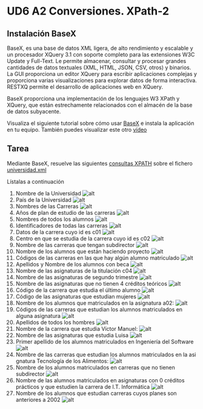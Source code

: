 # UD6 A2 Conversiones. XPath-2

## Instalación BaseX

BaseX, es una base de datos XML ligera, de alto rendimiento y escalable y un procesador XQuery 3.1 con soporte completo para las extensiones W3C Update y Full-Text. Le permite almacenar, consultar y procesar grandes cantidades de datos textuales (XML, HTML, JSON, CSV, otros) y binarios. La GUI proporciona un editor XQuery para escribir aplicaciones complejas y proporciona varias visualizaciones para explorar datos de forma interactiva. RESTXQ permite el desarrollo de aplicaciones web en XQuery.

BaseX proporciona una implementación de los lenguajes W3 XPath y XQuery, que están estrechamente relacionados con el almacén de la base de datos subyacente.

Visualiza el siguiente tutorial sobre cómo usar [BaseX](https://youtu.be/LNtsKx8zm-4) e instala la aplicación en tu equipo.
También puedes visualizar este otro [vídeo](https://youtu.be/QnejACE4xME) 


## Tarea
Mediante BaseX, resuelve las siguientes [consultas XPATH](ConsultasXPATH-Universidad.pdf) sobre el fichero [universidad.xml](universidad.xml)

Lístalas a continuación

1. Nombre de la Universidad
![alt](capturas/1.png)
2. País de la Universidad
![alt](capturas/2.png)
3. Nombres de las Carreras
![alt](capturas/3.png)
4. Años de plan de estudio de las carreras
![alt](capturas/4.png)
5. Nombres de todos los alumnos
![alt](capturas/5.png)
6. Identificadores de todas las carreras
![alt](capturas/6.png)
7. Datos de la carrera cuyo id es c01
![alt](capturas/7.png)
8. Centro en que se estudia de la carrera cuyo id es c02
![alt](capturas/8.png)
9.  Nombre de las carreras que tengan subdirector
![alt](capturas/9.png)
10. Nombre de los alumnos que están haciendo proyecto
![alt](capturas/10.png)
11. Códigos de las carreras en las que hay algún alumno matriculado
 ![alt](capturas/11.png)
12. Apellidos y Nombre de los alumnos con beca
![alt](capturas/12.png)
13. Nombre de las asignaturas de la titulación c04
![alt](capturas/13.png)
14. Nombre de las asignaturas de segundo trimestre
![alt](capturas/14.png)
15. Nombre de las asignaturas que no tienen 4 créditos teóricos
![alt](capturas/15.png)
16. Código de la carrera que estudia el último alumno
![alt](capturas/16.png)
17. Código de las asignaturas que estudian mujeres
![alt](capturas/17.png)
18. Nombre de los alumnos que matriculados en la asignatura a02:
![alt](capturas/18.png)
19. Códigos de las carreras que estudian los alumnos matriculados en alguna asignatura
![alt](capturas/19.png)
21. Apellidos de todos los hombres
![alt](capturas/20.png)
22. Nombre de la carrera que estudia Víctor Manuel:
![alt](capturas/21.png)
23. Nombre de las asignaturas que estudia Luisa
![alt](capturas/22.png)
24. Primer apellido de los alumnos matriculados en Ingeniería del Software
![alt](capturas/23.png)
25. Nombre de las carreras que estudian los alumnos matriculados en la asi gnatura Tecnología de los Alimentos:
![alt](capturas/24.png)
26. Nombre de los alumnos matriculados en carreras que no tienen subdirector
![alt](capturas/25.png)
27. Nombre de las alumnos matriculados en asignaturas con 0 créditos prácticos y que estudien la carrera de I.T. Informática
![alt](capturas/26.png)
28. Nombre de los alumnos que estudian carreras cuyos planes son anteriores a 2002
![alt](capturas/27.png)
